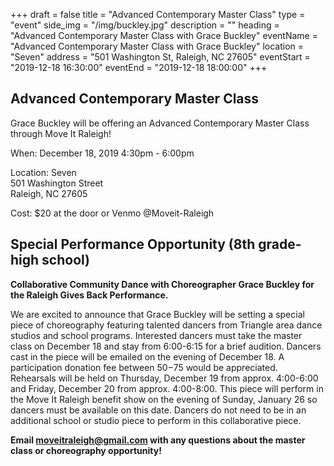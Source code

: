 +++
draft = false
title = "Advanced Contemporary Master Class"
type = "event"
side_img = "/img/buckley.jpg"
description = ""
heading = "Advanced Contemporary Master Class with Grace Buckley"
eventName = "Advanced Contemporary Master Class with Grace Buckley"
location = "Seven"
address = "501 Washington St, Raleigh, NC 27605"
eventStart = "2019-12-18 16:30:00"
eventEnd = "2019-12-18 18:00:00"
+++

## Advanced Contemporary Master Class
Grace Buckley will be offering an Advanced Contemporary Master Class through Move It Raleigh! 

When: December 18, 2019 4:30pm - 6:00pm

Location: Seven \
501 Washington Street \
Raleigh, NC 27605

Cost: $20 at the door or Venmo @Moveit-Raleigh

## Special Performance Opportunity (8th grade-high school)

**Collaborative Community Dance with Choreographer Grace Buckley for the Raleigh Gives Back Performance.**

We are excited to announce that Grace Buckley will be setting a special piece of choreography featuring talented dancers from Triangle area dance studios and school programs. Interested dancers must take the master class on December 18 and stay from 6:00-6:15 for a brief audition. Dancers cast in the piece will be emailed on the evening of December 18. A participation donation fee between $50-$75 would be appreciated. Rehearsals will be held on Thursday, December 19 from approx. 4:00-6:00 and Friday, December 20 from approx. 4:00-8:00. This piece will perform in the Move It Raleigh benefit show on the evening of Sunday, January 26 so dancers must be available on this date. Dancers do not need to be in an additional school or studio piece to perform in this collaborative piece.

**Email <a href="mailto:moveitraleigh@gmail.com">moveitraleigh@gmail.com</a> with any questions about the master class or choreography opportunity!**